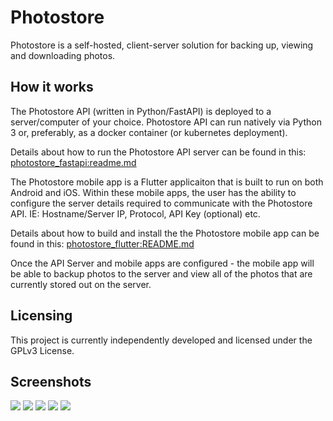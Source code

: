 # Photostore

Photostore is a self-hosted, client-server solution for backing up, viewing and downloading photos. 


## How it works

The Photostore API (written in Python/FastAPI) is deployed to a server/computer of your choice. 
Photostore API can run natively via Python 3 or, preferably, as a docker container (or kubernetes deployment). 

Details about how to run the Photostore API server can be found in this: [photostore_fastapi:readme.md](photostore_fastapi/readme.md) 

The Photostore mobile app is a Flutter applicaiton that is built to run on both Android and iOS. Within these mobile apps, 
the user has the ability to configure the server details required to communicate with the Photostore API.
IE: Hostname/Server IP, Protocol, API Key (optional) etc.

Details about how to build and install the the Photostore mobile app can be found in this: [photostore_flutter:README.md](photostore_flutter/README.md) 


Once the API Server and mobile apps are configured - the mobile app will be able to backup photos 
to the server and view all of the photos that are currently stored out on the server.


## Licensing

This project is currently independently developed and licensed under the GPLv3 License.

## Screenshots
![](screenshots/screenshot_1.png?raw=true)
![](screenshots/filters_1.png?raw=true)
![](screenshots/screenshot_2.png?raw=true)
![](screenshots/server_screen_1.png?raw=true)
![](screenshots/webapp1.png?raw=true)
